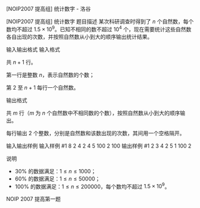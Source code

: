 



[NOIP2007 提高组] 统计数字 - 洛谷














[NOIP2007 提高组] 统计数字
题目描述
某次科研调查时得到了 $n$ 个自然数，每个数均不超过 $1.5 \times 10^9$。已知不相同的数不超过 $10^4$ 个，现在需要统计这些自然数各自出现的次数，并按照自然数从小到大的顺序输出统计结果。

输入输出格式
输入格式

共 $n+1$ 行。

第一行是整数 $n$，表示自然数的个数；

第 $2$ 至 $n+1$ 每行一个自然数。

输出格式

共 $m$ 行（$m$ 为 $n$ 个自然数中不相同数的个数），按照自然数从小到大的顺序输出。  

每行输出 $2$ 个整数，分别是自然数和该数出现的次数，其间用一个空格隔开。

输入输出样例
输入样例 #1
8
2
4
2
4
5
100
2
100
输出样例 #1
2 3
4 2
5 1
100 2

说明
- $30\%$ 的数据满足：$1  \le  n  \le  1000$；
- $60\%$ 的数据满足：$1  \le  n  \le  50000$；
- $100\%$ 的数据满足：$1  \le  n  \le  200000$，每个数均不超过 $1.5 \times 10^9$。

NOIP 2007 提高第一题







